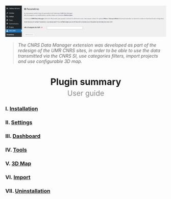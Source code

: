 ![CNRS Data Manager banner](/documentation/attachments/illustration-01.png?raw=true)

> *The CNRS Data Manager extension was developed as part of the redesign of the UMR CNRS sites, in order to be able to use the data transmitted via the CNRS SI, use categories filters, import projects and use configurable 3D map.*

<h1 align="center">Plugin summary<br><span style="font-weight: normal;font-size: 0.8em;opacity: 0.5;">User guide</span></h1>

### I. [Installation](/documentation/EN/02%20-%20Installation.md)

### II. [Settings](/documentation/EN/03%20-%20Settings.md)

### III. [Dashboard](/documentation/EN/04%20-%20Dashboard.md)

### IV. [Tools](/documentation/EN/05%20-%20Tools.md)

### V. [3D Map](/documentation/EN/06%20-%203D%20Map.md)

### VI. [Import](/documentation/EN/07%20-%20Import.md)

### VII. [Uninstallation](/documentation/EN/08%20-%20Uninstallation.md)




